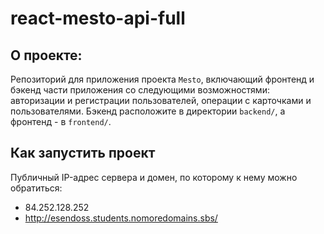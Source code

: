 # react-mesto-api-full

**О проекте:**
---
Репозиторий для приложения проекта `Mesto`, включающий фронтенд и бэкенд части приложения со следующими возможностями: авторизации и регистрации пользователей, операции с карточками и пользователями. Бэкенд расположите в директории `backend/`, а фронтенд - в `frontend/`. 

**Как запустить проект**
---
Публичный IP-адрес сервера и домен, по которому к нему можно обратиться:
- 84.252.128.252
- http://esendoss.students.nomoredomains.sbs/
